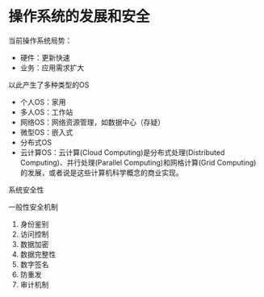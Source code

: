 # 操作系统的发展和安全
当前操作系统局势：
  - 硬件：更新快速
  - 业务：应用需求扩大

以此产生了多种类型的OS
- 个人OS：家用
- 多人OS：工作站
- 网络OS：网络资源管理，如数据中心（存疑）
- 微型OS：嵌入式
- 分布式OS
- 云计算OS：云计算(Cloud Computing)是分布式处理(Distributed Computing)、并行处理(Parallel Computing)和网格计算(Grid Computing)的发展，或者说是这些计算机科学概念的商业实现。

系统安全性

一般性安全机制
1. 身份鉴别
2. 访问控制
3. 数据加密
4. 数据完整性
5. 数字签名
6. 防重发
7. 审计机制